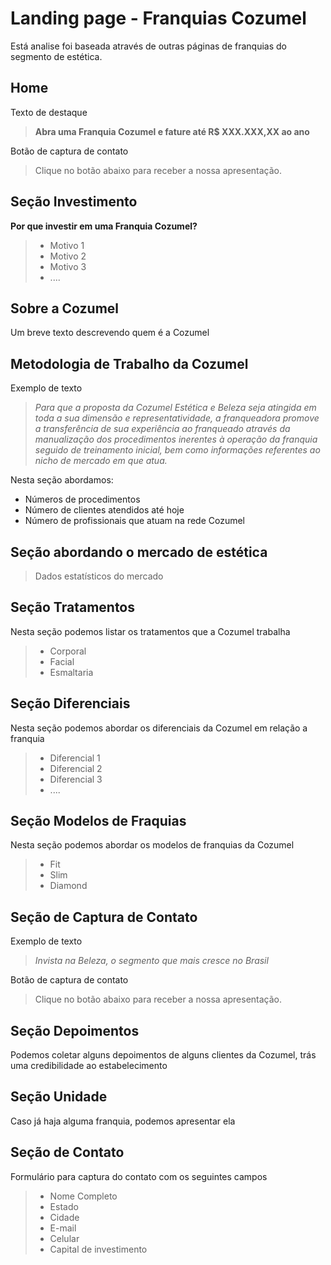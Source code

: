 # Landing page - Franquias Cozumel

Está analise foi baseada através de outras páginas de franquias do segmento de estética.



## Home

Texto de destaque

> **Abra uma Franquia Cozumel e fature até R$ XXX.XXX,XX ao ano**



Botão de captura de contato

> Clique no botão abaixo para receber a nossa apresentação.



## Seção Investimento

**Por que investir em uma Franquia Cozumel?**

> * Motivo 1
> * Motivo 2
> * Motivo 3
> * ....



## Sobre a Cozumel

Um breve texto descrevendo quem é a Cozumel



## Metodologia de Trabalho da Cozumel

Exemplo de texto

> *Para que a proposta da Cozumel Estética e Beleza seja atingida em toda a sua dimensão e representatividade, a franqueadora promove a transferência de sua experiência ao franqueado através da manualização dos procedimentos inerentes à operação da franquia seguido de treinamento inicial, bem como informações referentes ao nicho de mercado em que atua.*



Nesta seção abordamos:

* Números de procedimentos
* Número de clientes atendidos até hoje
* Número de profissionais que atuam na rede Cozumel



## Seção abordando o mercado de estética

> Dados estatísticos do mercado



## Seção Tratamentos

Nesta seção podemos listar os tratamentos que a Cozumel trabalha



> * Corporal
> * Facial
> * Esmaltaria



## Seção Diferenciais

Nesta seção podemos abordar os diferenciais da Cozumel em relação a franquia



> * Diferencial 1
> * Diferencial 2
> * Diferencial 3
> * ....



## Seção Modelos de Fraquias

Nesta seção podemos abordar os modelos de franquias da Cozumel



> * Fit
> * Slim
> * Diamond



## Seção de Captura de Contato

Exemplo de texto

> *Invista na Beleza, o segmento que mais cresce no Brasil*



Botão de captura de contato

> Clique no botão abaixo para receber a nossa apresentação.



## Seção Depoimentos

Podemos coletar alguns depoimentos de alguns clientes da Cozumel, trás uma credibilidade ao estabelecimento



## Seção Unidade

Caso já haja alguma franquia, podemos apresentar ela



## Seção de Contato

Formulário para captura do contato com os seguintes campos



> * Nome Completo
> * Estado
> * Cidade
> * E-mail
> * Celular
> * Capital de investimento 

